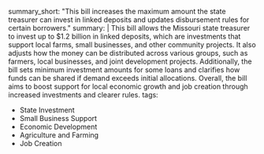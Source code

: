summary_short: "This bill increases the maximum amount the state treasurer can invest in linked deposits and updates disbursement rules for certain borrowers."
summary: |
  This bill allows the Missouri state treasurer to invest up to $1.2 billion in linked deposits, which are investments that support local farms, small businesses, and other community projects. It also adjusts how the money can be distributed across various groups, such as farmers, local businesses, and joint development projects. Additionally, the bill sets minimum investment amounts for some loans and clarifies how funds can be shared if demand exceeds initial allocations. Overall, the bill aims to boost support for local economic growth and job creation through increased investments and clearer rules.
tags:
  - State Investment
  - Small Business Support
  - Economic Development
  - Agriculture and Farming
  - Job Creation
